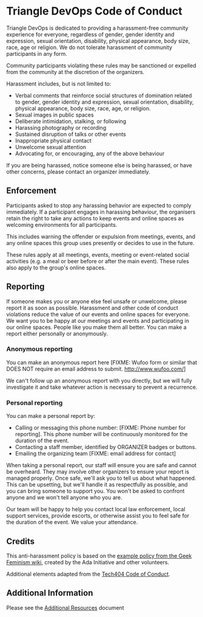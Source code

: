 # Triangle DevOps Code of Conduct

Triangle DevOps is dedicated to providing a harassment-free community experience
for everyone, regardless of gender, gender identity and expression, sexual
orientation, disability, physical appearance, body size, race, age or religion.
We do not tolerate harassment of community participants in any form.

Community participants violating these rules may be sanctioned or expelled from
the community at the discretion of the organizers.

Harassment includes, but is not limited to:

* Verbal comments that reinforce social structures of domination related to
  gender, gender identity and expression, sexual orientation, disability,
  physical appearance, body size, race, age, or religion.
* Sexual images in public spaces
* Deliberate intimidation, stalking, or following
* Harassing photography or recording
* Sustained disruption of talks or other events
* Inappropriate physical contact
* Unwelcome sexual attention
* Advocating for, or encouraging, any of the above behaviour

If you are being harassed, notice someone else is being harassed, or have other
concerns, please contact an organizer immediately.

## Enforcement

Participants asked to stop any harassing behavior are expected to comply
immediately. If a participant engages in harassing behaviour, the organisers
retain the right to take any actions to keep events and online spaces as
welcoming environments for all participants.

This includes warning the offender or expulsion from meetings, events, and any
online spaces this group uses presently or decides to use in the future.

These rules apply at all meetings, events, meeting or event-related social
activities (e.g. a meal or beer before or after the main event). These rules
also apply to the group's online spaces.

## Reporting

If someone makes you or anyone else feel unsafe or unwelcome, please report it
as soon as possible. Harassment and other code of conduct violations reduce the
value of our events and online spaces for everyone. We want you to be happy at
our meetings and events and participating in our online spaces. People like you
make them all better. You can make a report either personally or anonymously.

### Anonymous reporting

You can make an anonymous report here [FIXME: Wufoo form or similar that DOES 
NOT require an email address to submit. <http://www.wufoo.com/>]

We can't follow up an anonymous report with you directly, but we will fully
investigate it and take whatever action is necessary to prevent a recurrence.

### Personal reporting

You can make a personal report by:

* Calling or messaging this phone number: [FIXME: Phone number for reporting].
  This phone number will be continuously monitored for the duration of the 
  event.
* Contacting a staff member, identified by ORGANIZER badges or buttons.
* Emailing the organizing team [FIXME: email address for contact]

When taking a personal report, our staff will ensure you are safe and cannot be
overheard. They may involve other organizers to ensure your report is managed
properly. Once safe, we'll ask you to tell us about what happened. This can be
upsetting, but we'll handle it as respectfully as possible, and you can bring
someone to support you. You won't be asked to confront anyone and we won't tell
anyone who you are.

Our team will be happy to help you contact local law enforcement, local support
services, provide escorts, or otherwise assist you to feel safe for the duration
of the event. We value your attendance.

## Credits

This anti-harassment policy is based on the [example policy from the Geek
Feminism wiki][more], created by the Ada Initiative and other volunteers.

Additional elements adapted from the [Tech404 Code of Conduct][404coc].

## Additional Information

Please see the [Additional Resources][add-rec] document

[add-rec]: additional-resources.md
[more]: http://geekfeminism.wikia.com/wiki/Conference_anti-harassment
[404coc]: https://github.com/tech404/CoC
